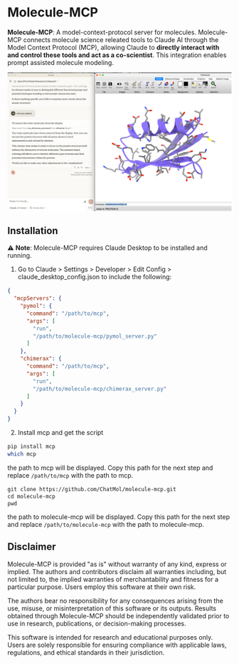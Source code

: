 # Molecule-MCP
**Molecule-MCP**: A model-context-protocol server for molecules.
Molecule-MCP connects molecule science releated tools to Claude AI through the Model Context Protocol (MCP), allowing Claude to **directly interact with and control these tools and act as a co-scientist**. This integration enables prompt assisted molecule modeling.

![Molecule MCP](./assets/chimerax.jpg)

## Installation
⚠️ **Note**: Molecule-MCP requires Claude Desktop to be installed and running.
1. Go to Claude > Settings > Developer > Edit Config > claude_desktop_config.json to include the following:
```json
{
  "mcpServers": {
    "pymol": {
      "command": "/path/to/mcp",
      "args": [
        "run",
        "/path/to/molecule-mcp/pymol_server.py"
      ]
    },
	"chimerax": {
      "command": "/path/to/mcp",
      "args": [
        "run",
        "/path/to/molecule-mcp/chimerax_server.py"
      ]
    }
  }
}
```
2. Install mcp and get the script
```bash
pip install mcp
which mcp
```
the path to mcp will be displayed. Copy this path for the next step and replace `/path/to/mcp` with the path to mcp.
```
git clone https://github.com/ChatMol/molecule-mcp.git
cd molecule-mcp
pwd
```
the path to molecule-mcp will be displayed. Copy this path for the next step and replace `/path/to/molecule-mcp` with the path to molecule-mcp.

## Disclaimer
Molecule-MCP is provided "as is" without warranty of any kind, express or implied. The authors and contributors disclaim all warranties including, but not limited to, the implied warranties of merchantability and fitness for a particular purpose. Users employ this software at their own risk.

The authors bear no responsibility for any consequences arising from the use, misuse, or misinterpretation of this software or its outputs. Results obtained through Molecule-MCP should be independently validated prior to use in research, publications, or decision-making processes.

This software is intended for research and educational purposes only. Users are solely responsible for ensuring compliance with applicable laws, regulations, and ethical standards in their jurisdiction.

